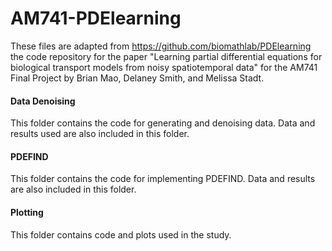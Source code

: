 # AM741-PDElearning
These files are adapted from https://github.com/biomathlab/PDElearning the code repository for the paper "Learning partial differential equations for biological transport models from noisy spatiotemporal data" for the AM741 Final Project by Brian Mao, Delaney Smith, and Melissa Stadt.


#### Data Denoising
This folder contains the code for generating and denoising data. Data and results used are also included in this folder.

#### PDEFIND
This folder contains the code for implementing PDEFIND. Data and results are also included in this folder.


#### Plotting
This folder contains code and plots used in the study.
